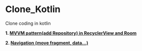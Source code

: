# Clone_Kotlin
Clone coding in kotlin

**1. [MVVM pattern(add Repository) in RecyclerView and Room](https://ddangeun.tistory.com/81?category=874345)**

**2. [Navigation (move fragment, data...)](https://www.youtube.com/watch?v=4CrNKxoN_Dg&list=PLgOlaPUIbynqmlbCQ_dHAgY7lRj5-Ti_f&index=3)**

